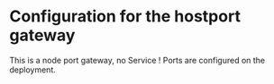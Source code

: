 # Configuration for the hostport gateway

This is a node port gateway, no Service ! Ports are configured
on the deployment.

